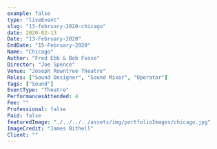 ```yaml
---
example: false
type: "liveEvent"
slug: "13-february-2020-chicago"
date: 2020-02-13
Date: "13-February-2020"
EndDate: "15-February-2020"
Name: "Chicago"
Author: "Fred Ebb & Bob Fosse"
Director: "Joe Spence"
Venue: "Joseph Rowntree Theatre"
Roles: ["Sound Designer", "Sound Mixer", "Operator"]
Tags: ["Sound"]
EventType: "Theatre"
PerformancesAttended: 4
Fee: ""
Professional: false
Paid: false
featuredImage: "./../../../assets/img/portfolioImages/chicago.jpg"
ImageCredit: "James Bithell"
Client: ""
---
```

